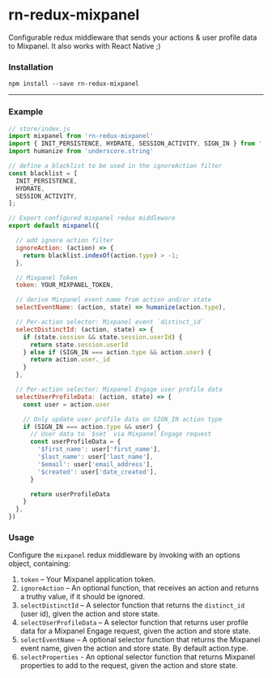 # rn-redux-mixpanel
Configurable redux middleware that sends your actions & user profile data to Mixpanel.  It also works with React Native ;)

### Installation
```
npm install --save rn-redux-mixpanel
```
* * *


### Example
```javascript
// store/index.js
import mixpanel from 'rn-redux-mixpanel'
import { INIT_PERSISTENCE, HYDRATE, SESSION_ACTIVITY, SIGN_IN } from '../../constants/ActionTypes'
import humanize from 'underscore.string'

// define a blacklist to be used in the ignoreAction filter
const blacklist = [
  INIT_PERSISTENCE,
  HYDRATE,
  SESSION_ACTIVITY,
];

// Export configured mixpanel redux middleware
export default mixpanel({

  // add ignore action filter
  ignoreAction: (action) => {
    return blacklist.indexOf(action.type) > -1;
  },

  // Mixpanel Token
  token: YOUR_MIXPANEL_TOKEN,

  // derive Mixpanel event name from action and/or state
  selectEventName: (action, state) => humanize(action.type),

  // Per-action selector: Mixpanel event `distinct_id`
  selectDistinctId: (action, state) => {
    if (state.session && state.session.userId) {
      return state.session.userId
    } else if (SIGN_IN === action.type && action.user) {
      return action.user._id
    }
  },

  // Per-action selector: Mixpanel Engage user profile data
  selectUserProfileData: (action, state) => {
    const user = action.user

    // Only update user profile data on SIGN_IN action type
    if (SIGN_IN === action.type && user) {
      // User data to `$set` via Mixpanel Engage request
      const userProfileData = {
        '$first_name': user['first_name'],
        '$last_name': user['last_name'],
        '$email': user['email_address'],
        '$created': user['date_created'],
      }

      return userProfileData
    }
  },
})
```


### Usage
Configure the `mixpanel` redux middleware by invoking with an options object, containing:

1. `token` – Your Mixpanel application token.
2. `ignoreAction` – An optional function, that receives an action and returns a truthy value, if it should be ignored.
3. `selectDistinctId` – A selector function that returns the `distinct_id` (user id), given the action and store state.
4. `selectUserProfileData` – A selector function that returns user profile data for a Mixpanel Engage request, given the action and store state.
5. `selectEventName` – A optional selector function that returns the Mixpanel event name, given the action and store state. By default action.type.
6. `selectProperties` - An optional selector function that returns Mixpanel properties to add to the request, given the action and store state.
